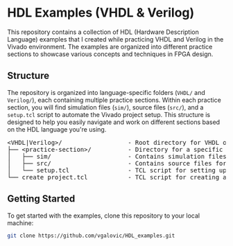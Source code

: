HDL Examples (VHDL & Verilog)
=============================

This repository contains a collection of HDL (Hardware Description Language) examples that I created while practicing VHDL and Verilog in the Vivado environment. The examples are organized into different practice sections to showcase various concepts and techniques in FPGA design.

## Structure

The repository is organized into language-specific folders (`VHDL/` and `Verilog/`), each containing multiple practice sections. Within each practice section, you will find simulation files (`sim/`), source files (`src/`), and a `setup.tcl` script to automate the Vivado project setup. This structure is designed to help you easily navigate and work on different sections based on the HDL language you're using.

<pre>
&lt;VHDL|Verilog&gt;/                  - Root directory for VHDL or Verilog examples  
├── &lt;practice-section&gt;/          - Directory for a specific practice section  
│   ├── sim/                     - Contains simulation files for the practice section  
│   ├── src/                     - Contains source files for the practice section  
│   └── setup.tcl                - TCL script for setting up the Vivado project for the practice section  
└── create_project.tcl           - TCL script for creating a new Vivado project
</pre>

## Getting Started

To get started with the examples, clone this repository to your local machine:

```bash
git clone https://github.com/vgalovic/HDL_examples.git

